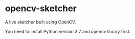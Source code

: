 # opencv-sketcher
A live sketcher built using OpenCV.

You need to install Python version 3.7 and opencv library first. 
